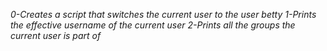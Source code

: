 *0-Creates a script that switches the current user to the user betty*
*1-Prints the effective username of the current user*
*2-Prints all the groups the current user is part of*
